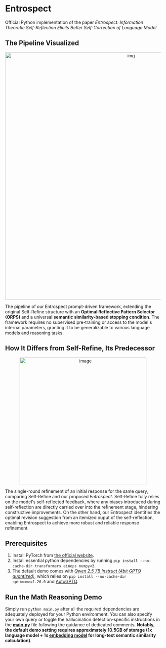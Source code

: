 # Entrospect
Official Python implementation of the paper _Entrospect: Information Theoretic Self-Reflection Elicits Better Self-Correction of Language Model_

## The Pipeline Visualized

<p align="center">
  <img src="https://github.com/user-attachments/assets/9a858a53-c83d-42f0-9fcf-f6d172bc5ef4" alt="img" width="800">
</p>

The pipeline of our Entrospect prompt-driven framework, extending the original Self-Refine structure with an **Optimal Reflective Pattern Selector (ORPS)** and a universal **semantic similarity-based stopping condition**. The framework requires no supervised pre-training or access to the model's internal parameters, granting it to be generalizable to various language models and reasoning tasks.

## How It Differs from Self-Refine, Its Predecessor

<p align="center">
  <img width="410" alt="image" src="https://github.com/user-attachments/assets/a2345206-3b04-4519-ad77-11498726136c">
</p>

The single-round refinement of an initial response for the same query, comparing Self-Refine and our proposed _Entrospect_. Self-Refine fully relies on the model's self-reflected feedback, where any biases introduced during self-reflection are directly carried over into the refinement stage, hindering constructive improvements. On the other hand, our Entrospect identifies the optimal revision suggestion from an itemized ouput of the self-reflection, enabling Entrospect to achieve more robust and reliable response refinement.

## Prerequisites
1. Install PyTorch from [the official website](https://pytorch.org/get-started/previous-versions/).
2. Install essential python dependencies by running ```pip install --no-cache-dir transformers einops numpy<2```.
3. The default demo comes with [_Qwen 2.5 7B Instruct (4bit GPTQ quantized)_](https://huggingface.co/Qwen/Qwen2.5-7B-Instruct-GPTQ-Int4), which relies on ```pip install --no-cache-dir optimum>=1.20.0``` and [AutoGPTQ](https://github.com/AutoGPTQ/AutoGPTQ).

## Run the Math Reasoning Demo
Simply run ```python main.py``` after all the required dependencies are adequately deployed for your Python environment. You can also specify your own query or toggle the hallucination detection-specific instructions in the [**main.py**](https://github.com/henryyantq/Entrospect/blob/main/main.py) file following the guidance of dedicated comments. **Notably, the default demo setting requires approximately 10.5GB of storage (1x language model + 1x [embedding model](https://huggingface.co/jinaai/jina-embeddings-v3) for long-text semantic similarity calculation).**
